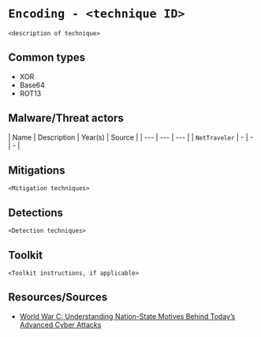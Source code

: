 # `Encoding - <technique ID>`

`<description of technique>`

## Common types

* XOR
* Base64
* ROT13

## Malware/Threat actors

| Name | Description | Year(s) | Source |
| --- | --- | --- |
| `NetTraveler` | - | - | - |

## Mitigations

`<Mitigation techniques>`

## Detections

`<Detection techniques>`

## Toolkit

`<Toolkit instructions, if applicable>`

## Resources/Sources

* [World War C: Understanding Nation-State Motives Behind Today’s Advanced Cyber Attacks](https://github.com/CyberMonitor/APT_CyberCriminal_Campagin_Collections/blob/master/2013/fireeye-wwc-report.pdf)
